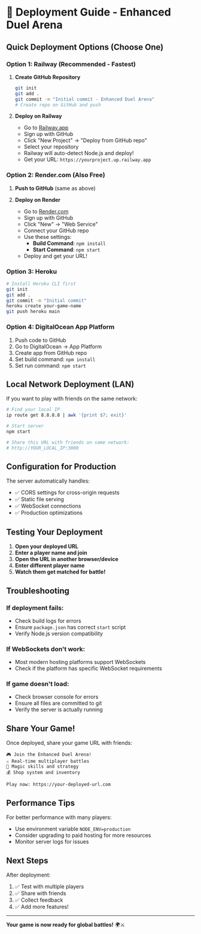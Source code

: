 # 🚀 Deployment Guide - Enhanced Duel Arena

## Quick Deployment Options (Choose One)

### Option 1: Railway (Recommended - Fastest)

1. **Create GitHub Repository**
   ```bash
   git init
   git add .
   git commit -m "Initial commit - Enhanced Duel Arena"
   # Create repo on GitHub and push
   ```

2. **Deploy on Railway**
   - Go to [Railway.app](https://railway.app)
   - Sign up with GitHub
   - Click "New Project" → "Deploy from GitHub repo"
   - Select your repository
   - Railway will auto-detect Node.js and deploy!
   - Get your URL: `https://yourproject.up.railway.app`

### Option 2: Render.com (Also Free)

1. **Push to GitHub** (same as above)

2. **Deploy on Render**
   - Go to [Render.com](https://render.com)
   - Sign up with GitHub
   - Click "New" → "Web Service"
   - Connect your GitHub repo
   - Use these settings:
     - **Build Command**: `npm install`
     - **Start Command**: `npm start`
   - Deploy and get your URL!

### Option 3: Heroku

```bash
# Install Heroku CLI first
git init
git add .
git commit -m "Initial commit"
heroku create your-game-name
git push heroku main
```

### Option 4: DigitalOcean App Platform

1. Push code to GitHub
2. Go to DigitalOcean → App Platform
3. Create app from GitHub repo
4. Set build command: `npm install`
5. Set run command: `npm start`

## Local Network Deployment (LAN)

If you want to play with friends on the same network:

```bash
# Find your local IP
ip route get 8.8.8.8 | awk '{print $7; exit}'

# Start server
npm start

# Share this URL with friends on same network:
# http://YOUR_LOCAL_IP:3000
```

## Configuration for Production

The server automatically handles:
- ✅ CORS settings for cross-origin requests
- ✅ Static file serving
- ✅ WebSocket connections
- ✅ Production optimizations

## Testing Your Deployment

1. **Open your deployed URL**
2. **Enter a player name and join**
3. **Open the URL in another browser/device**
4. **Enter different player name**
5. **Watch them get matched for battle!**

## Troubleshooting

### If deployment fails:
- Check build logs for errors
- Ensure `package.json` has correct `start` script
- Verify Node.js version compatibility

### If WebSockets don't work:
- Most modern hosting platforms support WebSockets
- Check if the platform has specific WebSocket requirements

### If game doesn't load:
- Check browser console for errors
- Ensure all files are committed to git
- Verify the server is actually running

## Share Your Game!

Once deployed, share your game URL with friends:
```
🎮 Join the Enhanced Duel Arena!
⚔️ Real-time multiplayer battles
🔮 Magic skills and strategy
💰 Shop system and inventory

Play now: https://your-deployed-url.com
```

## Performance Tips

For better performance with many players:
- Use environment variable `NODE_ENV=production`
- Consider upgrading to paid hosting for more resources
- Monitor server logs for issues

## Next Steps

After deployment:
1. ✅ Test with multiple players
2. ✅ Share with friends
3. ✅ Collect feedback
4. ✅ Add more features!

---

**Your game is now ready for global battles!** 🌍⚔️
